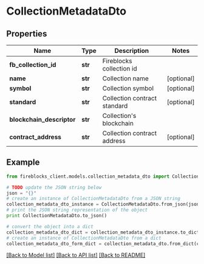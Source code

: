 # CollectionMetadataDto


## Properties

Name | Type | Description | Notes
------------ | ------------- | ------------- | -------------
**fb_collection_id** | **str** | Fireblocks collection id | 
**name** | **str** | Collection name | [optional] 
**symbol** | **str** | Collection symbol | [optional] 
**standard** | **str** | Collection contract standard | [optional] 
**blockchain_descriptor** | **str** | Collection&#39;s blockchain | 
**contract_address** | **str** | Collection contract address | [optional] 

## Example

```python
from fireblocks_client.models.collection_metadata_dto import CollectionMetadataDto

# TODO update the JSON string below
json = "{}"
# create an instance of CollectionMetadataDto from a JSON string
collection_metadata_dto_instance = CollectionMetadataDto.from_json(json)
# print the JSON string representation of the object
print CollectionMetadataDto.to_json()

# convert the object into a dict
collection_metadata_dto_dict = collection_metadata_dto_instance.to_dict()
# create an instance of CollectionMetadataDto from a dict
collection_metadata_dto_form_dict = collection_metadata_dto.from_dict(collection_metadata_dto_dict)
```
[[Back to Model list]](../README.md#documentation-for-models) [[Back to API list]](../README.md#documentation-for-api-endpoints) [[Back to README]](../README.md)


